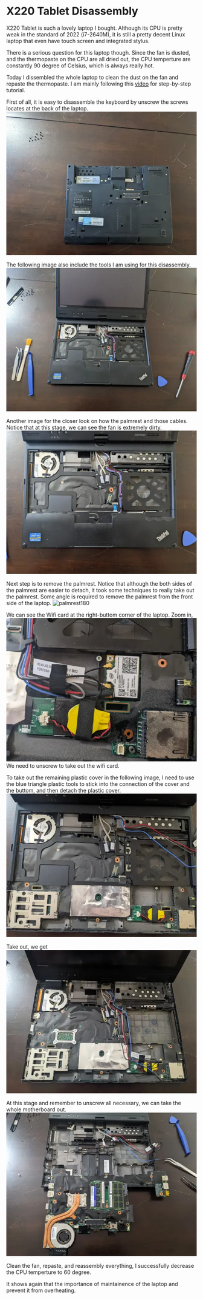 # X220 Tablet Disassembly

X220 Tablet is such a lovely laptop I bought.
Although its CPU is pretty weak in the standard of 2022 (i7-2640M), it is still a pretty decent Linux laptop that even have touch screen and integrated stylus.

There is a serious question for this laptop though.
Since the fan is dusted, and the thermopaste on the CPU are all dried out, the CPU temperture are constantly 90 degree of Celsius, which is always really hot.

Today I dissembled the whole laptop to clean the dust on the fan and repaste the thermopaste.
I am mainly following this [video](https://www.youtube.com/watch?v=ZsNcVV4jMPw) for step-by-step tutorial.

First of all, it is easy to disassemble the keyboard by unscrew the screws locates at the back of the laptop.
![screwout](pix/X220TDiassembly/screwout.webp)

The following image also include the tools I am using for this disassembly.
![keyboardout](pix/X220TDiassembly/keyboardout.webp)

Another image for the closer look on how the palmrest and those cables.
Notice that at this stage, we can see the fan is extremely dirty.
![keyboardout2](pix/X220TDiassembly/keyboardout2.webp)

Next step is to remove the palmrest.
Notice that although the both sides of the palmrest are easier to detach, it took some techniques to really take out the palmrest.
Some angle is required to remove the palmrest from the front side of the laptop.
![palmrest180](pix/X220TDiassembly/palmrest180.webp)

We can see the Wifi card at the right-buttom corner of the laptop.
Zoom in,
![wificard](pix/X220TDiassembly/wificard.webp)
We need to unscrew to take out the wifi card.

To take out the remaining plastic cover in the following image, I need to use the blue triangle plastic tools to stick into the connection of the cover and the buttom, and then detach the plastic cover.
![frontcover](pix/X220TDiassembly/frontcover.webp)

Take out, we get
![frontcoverout](pix/X220TDiassembly/frontcoverout.webp)

At this stage and remember to unscrew all necessary, we can take the whole motherboard out.
![mboardout](pix/X220TDiassembly/mboardout.webp)

Clean the fan, repaste, and reassembly everything, I successfully decrease the CPU temperture to 60 degree.

It shows again that the importance of maintainence of the laptop and prevent it from overheating.








